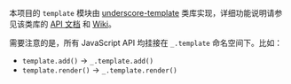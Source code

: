 本项目的 `template` 模块由 [underscore-template](https://github.com/cssmagic/underscore-template) 类库实现，详细功能说明请参见该类库的 [API 文档](https://github.com/cssmagic/underscore-template/issues/5) 和 [Wiki](https://github.com/cssmagic/underscore-template/wiki)。

需要注意的是，所有 JavaScript API 均挂接在 `_.template` 命名空间下。比如：

* `template.add()` → `_.template.add()`
* `template.render()` → `_.template.render()`
